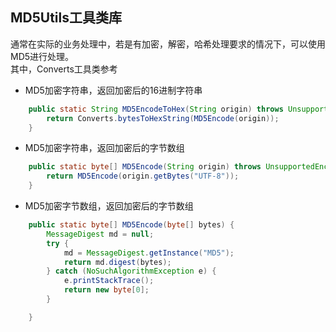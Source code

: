 ## MD5Utils工具类库<br>
通常在实际的业务处理中，若是有加密，解密，哈希处理要求的情况下，可以使用MD5进行处理。<br>
其中，Converts工具类参考[]()<br>

* MD5加密字符串，返回加密后的16进制字符串<br>
```java
	public static String MD5EncodeToHex(String origin) throws UnsupportedEncodingException {
		return Converts.bytesToHexString(MD5Encode(origin));
	}
```
* MD5加密字符串，返回加密后的字节数组<br>
```java
	public static byte[] MD5Encode(String origin) throws UnsupportedEncodingException {
		return MD5Encode(origin.getBytes("UTF-8"));
	}
```
* MD5加密字节数组，返回加密后的字节数组<br>
```java
	public static byte[] MD5Encode(byte[] bytes) {
		MessageDigest md = null;
		try {
			md = MessageDigest.getInstance("MD5");
			return md.digest(bytes);
		} catch (NoSuchAlgorithmException e) {
			e.printStackTrace();
			return new byte[0];
		}

	}
```